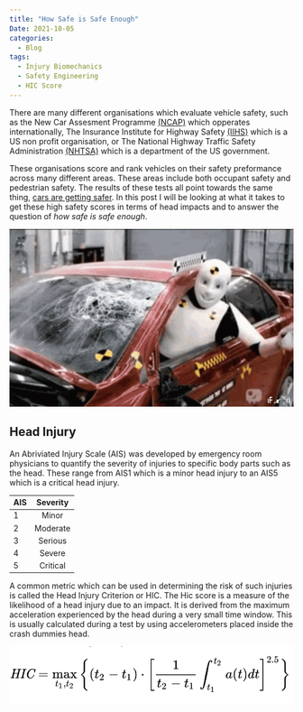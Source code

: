 ```yaml
---
title: "How Safe is Safe Enough"
Date: 2021-10-05
categories:
  - Blog
tags:
  - Injury Biomechanics
  - Safety Engineering
  - HIC Score
---
```


There are many different organisations which evaluate vehicle safety, such as the New Car Assesment Programme <a href="https://www.globalncap.org/ncaps" target="_blank">(NCAP)</a> which opperates internationally, The Insurance Institute for Highway Safety <a href="https://www.iihs.org/ratings" target="_blank">(IIHS)</a>  which is a US non profit organisation, or The National Highway Traffic Safety Administration <a href="https://www.nhtsa.gov/ratings" target="_blank">(NHTSA)</a> which is a department of the US government.

These organisations score and rank vehicles on their safety preformance across many different areas. These areas include both occupant safety and pedestrian safety. The results of these tests all point towards the same thing, <a href="https://www.nhtsa.gov/newer-cars-are-safer-cars">cars are getting safer</a>.
In this post I will be looking at what it takes to get these high safety scores in terms of head impacts and to answer the question of *how safe is safe enough*.

<p align="center">
  <img src="/assets/images/Dummy_Crash1_Gif.gif" width="700">
</p>


## Head Injury ##
An Abriviated Injury Scale (AIS) was developed by emergency room physicians to quantify the severity of injuries to specific body parts such as the head. These range from AIS1 which is a minor head injury to an AIS5 which is a critical head injury.

  
|    AIS   |   Severity |
|----------|:----------:|
|    1     |  Minor     |
|    2     |  Moderate  |
|    3     |  Serious   |
|    4     |  Severe    |
|    5     |  Critical  |
  

A common metric which can be used in determining the risk of such injuries is called the Head Injury Criterion or HIC. The Hic score is a measure of the likelihood of a head injury due to an impact. It is derived from the maximum acceleration experienced by the head during a very small time window. This is usually calculated during a test by using accelerometers placed inside the crash dummies head.

<p align="center">
  <img src="/assets/images/HIC_Equation.PNG" width="700">
</p>

